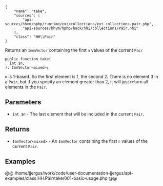 ``` yamlmeta
{
    "name": "take",
    "sources": [
        "api-sources/hhvm/hphp/runtime/ext/collections/ext_collections-pair.php",
        "api-sources/hhvm/hphp/hack/hhi/collections/Pair.hhi"
    ],
    "class": "HH\\Pair"
}
```




Returns an ` ImmVector ` containing the first `` n `` values of the current
``` Pair ```




``` Hack
public function take(
  int $n,
): ImmVector<mixed>;
```




` n ` is 1-based. So the first element is 1, the second 2. There is no
element 3 in a `` Pair ``, but if you specify an element greater than 2, it
will just return all elements in the ``` Pair ```.




## Parameters




+ ` int $n ` - The last element that will be included in the current `` Pair ``.




## Returns




* ` ImmVector<mixed> ` - An `` ImmVector `` containing the first ``` n ``` values of the current
  ```` Pair ````.




## Examples










@@ /home/jjergus/work/code/user-documentation-jjergus/api-examples/class.HH.Pair/take/001-basic-usage.php @@
<!-- HHAPIDOC -->

